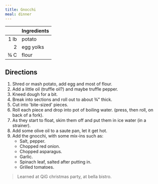 ```yaml
---
title: Gnocchi
meal: dinner
---
```


|| Ingredients |
|-:|-|
1 lb | potato
2    | egg yolks
¾ C  | flour

## Directions

1. Shred or mash potato, add egg and most of flour.
2. Add a little oil (truffle oil?) and maybe truffle pepper.
3. Kneed dough for a bit.
4. Break into sections and roll out to about ¾" thick.
5. Cut into 'bite-sized' pieces.
6. Roll each piece and drop into pot of boiling water. (press, then roll, on back of a fork).
7. As they start to float, skim them off and put them in ice water (in a strainer).
8. Add some olive oil to a saute pan, let it get hot.
9. Add the gnocchi, with some mix-ins such as:
   * Salt, pepper.
   * Chopped red onion.
   * Chopped asparagus.
   * Garlic.
   * Spinach leaf, salted after putting in.
   * Grilled tomatoes.

> Learned at QiG christmas party, at bella bistro.
